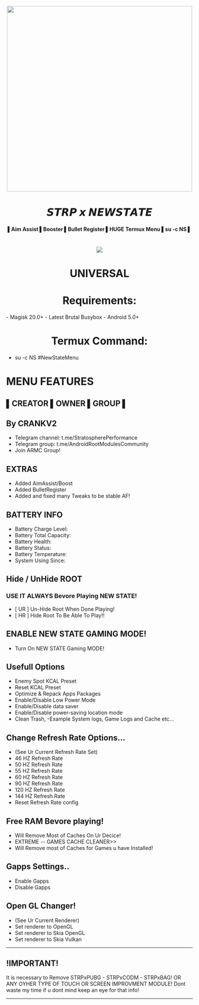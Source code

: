 <p align="center"><a href="https://t.me/AndroidRootModulesCommunity"><img src="https://i.imgur.com/RYyOaYa.png" width="500"></a></p>  
 <h1 align="center"><b> 𝙎𝙏𝙍𝙋 𝙭 𝙉𝙀𝙒𝙎𝙏𝘼𝙏𝙀 </b></h1> 
 <h4 align="center">▌Aim Assist ▌Booster ▌Bullet Register ▌HUGE Termux Menu ▌su -c NS ▌</h4>

 <h1 align="center"><b><a href="https://t.me/AndroidRootModulesCommunity"><img src="https://img.shields.io/badge/Join-Telegram%20Channel-red.svg?logo=Telegram"></a></b></h1>


<h1 align="center"><b> UNIVERSAL </b></h1> 
<h1 align="center"><b>Requirements:</b></h1>
- Magisk 20.0+
- Latest Brutal Busybox
- Android 5.0+

## <h1 align="center"><b>Termux Command:</b></h1>
- su -c NS #NewStateMenu

# MENU FEATURES
## ▌CREATOR ▌OWNER ▌GROUP ▌

## By CRANKV2
- Telegram channel: t.me/StratospherePerformance
- Telegram group: t.me/AndroidRootModulesCommunity
- Join ARMC Group!

## EXTRAS
- Added AimAssist/Boost
- Added BulletRegister
- Added and fixed many Tweaks to be stable AF!

## BATTERY INFO
- Battery Charge Level:
- Battery Total Capacity:
- Battery Health:
- Battery Status:
- Battery Temperature:
- System Using Since:

## Hide / UnHide ROOT
### USE IT ALWAYS Bevore Playing NEW STATE!
- [ UR ] Un-Hide Root When Done Playing!
- [ HR ] Hide Root To Be Able To Play!!

## ENABLE NEW STATE GAMING MODE!
- Turn On NEW STATE Gaming MODE!

## Usefull Options
- Enemy Spot KCAL Preset
- Reset KCAL Preset
- Optimize & Repack Apps Packages
- Enable/Disable Low Power Mode
- Enable/Disable data saver
- Enable/Disable power-saving location mode
- Clean Trash, -Example System logs, Game Logs and Cache etc...

## Change Refresh Rate Options...
- (See Ur Current Refresh Rate Set)
- 46 HZ Refresh Rate
- 50 HZ Refresh Rate
- 55 HZ Refresh Rate
- 60 HZ Refresh Rate
- 90 HZ Refresh Rate
- 120 HZ Refresh Rate
- 144 HZ Refresh Rate
- Reset Refresh Rate config

## Free RAM Bevore playing!
- Will Remove Most of Caches On Ur Decice!
- EXTREME -- GAMES CACHE CLEANER>>
- Will Remove most of Caches for Games u have Installed!

## Gapps Settings..
- Enable Gapps
- Disable Gapps

## Open GL Changer!
- (See Ur Current Renderer)
- Set renderer to OpenGL
- Set renderer to Skia OpenGL
- Set renderer to Skia Vulkan

-----------

## !IMPORTANT!
It is necessary to Remove STRPxPUBG - STRPxCODM - STRPxBAG!
OR ANY OYHER TYPE OF TOUCH OR SCREEN IMPROVMENT MODULE!
Dont waste my time if u dont mind keep an eye for that info!

-----------
